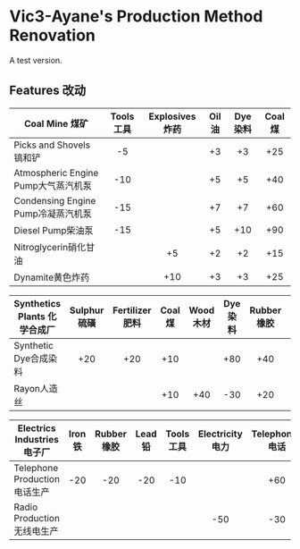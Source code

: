 # Vic3-Ayane's Production Method Renovation
A test version.
## Features 改动
|Coal Mine 煤矿|Tools 工具|Explosives 炸药|Oil 油|Dye 染料|Coal 煤|
|-------|:-------:|:-------:|:-------:|:-------:|:-------:|
|Picks and Shovels镐和铲|-5||+3|+3|+25|
|Atmospheric Engine Pump大气蒸汽机泵|-10||+5|+5|+40|
|Condensing Engine Pump冷凝蒸汽机泵|-15||+7|+7|+60|
|Diesel Pump柴油泵|-15||+5|+10|+90|
|Nitroglycerin硝化甘油||+5|+2|+2|+15|
|Dynamite黄色炸药||+10|+3|+3|+25|

|Synthetics Plants 化学合成厂|Sulphur 硫磺|Fertilizer 肥料|Coal 煤|Wood 木材|Dye 染料|Rubber 橡胶|Silk 丝绸|
|-------|:-------:|:-------:|:-------:|:-------:|:-------:|:-------:|:-------:|
|Synthetic Dye合成染料|+20|+20|+10||+80|+40||
|Rayon人造丝|||+10|+40|-30|+20|+40|

|Electrics Industries 电子厂|Iron 铁|Rubber 橡胶|Lead 铅|Tools 工具|Electricity 电力|Telephones 电话|Radios 无线电|
|-------|:-------:|:-------:|:-------:|:-------:|:-------:|:-------:|:-------:|
|Telephone Production电话生产|-20|-20|-20|-10||+60||
|Radio Production无线电生产|||||-50|-30|+50|
